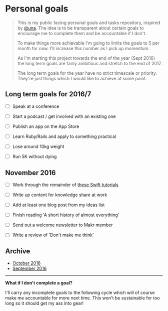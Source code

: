# Personal goals

> This is my public facing personal goals and tasks repository, inspired by [@una](https://github.com/una/personal-goals). The idea is to be transparent about certain goals to encourage me to complete them and be accountable if I don't.
>
> To make things more achievable I'm going to limits the goals to 5 per month for now. I'll increase this number as I pick up momentum.
>
> As I'm starting this project towards the end of the year (Sept 2016) the long term goals are fairly ambitious and stretch to the end of 2017.
>
> The long term goals for the year have no strict timescale or priority. They're just things which I would like to achieve at some point.




## Long term goals for 2016/7
- [ ] Speak at a conference
- [ ] Start a podcast / get involved with an existing one
- [ ] Publish an app on the App Store
- [ ] Learn Ruby/Rails and apply to something practical
- [ ] Lose around 10kg weight
- [ ] Run 5K without dying




## November 2016
- [ ] Work through the remainder of [these Swift tutorials](http://samvlu.com/tutorials.html)
- [ ] Write up content for knowledge share at work
- [ ] Add at least one blog post from my ideas list
- [ ] Finish reading 'A short history of almost everything'
- [ ] Send out a welcome newsletter to Makr member
- [ ] Write a review of 'Don't make me think'



## Archive

- [October 2016](/2016/october.md)
- [September 2016](/2016/september.md)




---



**What if I don't complete a goal?**

I'll carry any incomplete goals to the following cycle which will of course make me accountable for more next time. This won't be sustainable for too long so it should get my ass into gear!
